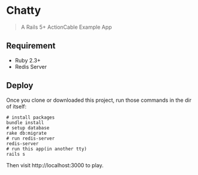 # Chatty
> A Rails 5+ ActionCable Example App

## Requirement

* Ruby 2.3+
* Redis Server

## Deploy

Once you clone or downloaded this project, run those commands in the dir of itself:

```
# install packages
bundle install
# setup database
rake db:migrate
# run redis-server
redis-server
# run this app(in another tty)
rails s
```

Then visit http://localhost:3000 to play.
